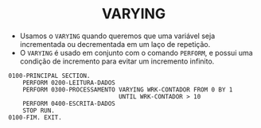 <h1 align="center">VARYING</h1>

- Usamos o `VARYING` quando queremos que uma variável seja incrementada ou decrementada em um laço de repetição.
- O `VARYING` é usado em conjunto com o comando `PERFORM`, e possui uma condição de incremento para evitar um incremento infinito.

```cobol
0100-PRINCIPAL SECTION.
    PERFORM 0200-LEITURA-DADOS
    PERFORM 0300-PROCESSAMENTO VARYING WRK-CONTADOR FROM 0 BY 1
                               UNTIL WRK-CONTADOR > 10
    PERFORM 0400-ESCRITA-DADOS
    STOP RUN.
0100-FIM. EXIT.
```